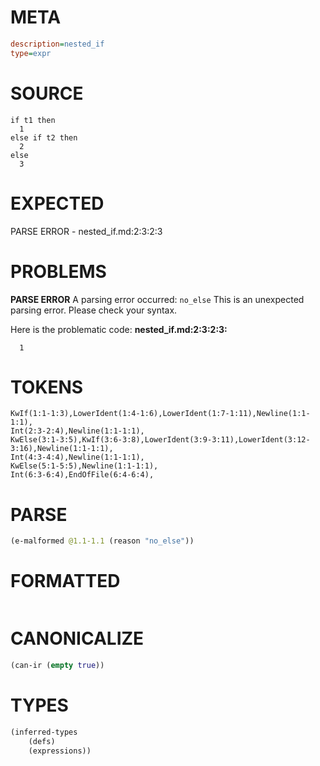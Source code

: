 # META
~~~ini
description=nested_if
type=expr
~~~
# SOURCE
~~~roc
if t1 then
  1
else if t2 then
  2
else
  3
~~~
# EXPECTED
PARSE ERROR - nested_if.md:2:3:2:3
# PROBLEMS
**PARSE ERROR**
A parsing error occurred: `no_else`
This is an unexpected parsing error. Please check your syntax.

Here is the problematic code:
**nested_if.md:2:3:2:3:**
```roc
  1
```
  


# TOKENS
~~~zig
KwIf(1:1-1:3),LowerIdent(1:4-1:6),LowerIdent(1:7-1:11),Newline(1:1-1:1),
Int(2:3-2:4),Newline(1:1-1:1),
KwElse(3:1-3:5),KwIf(3:6-3:8),LowerIdent(3:9-3:11),LowerIdent(3:12-3:16),Newline(1:1-1:1),
Int(4:3-4:4),Newline(1:1-1:1),
KwElse(5:1-5:5),Newline(1:1-1:1),
Int(6:3-6:4),EndOfFile(6:4-6:4),
~~~
# PARSE
~~~clojure
(e-malformed @1.1-1.1 (reason "no_else"))
~~~
# FORMATTED
~~~roc

~~~
# CANONICALIZE
~~~clojure
(can-ir (empty true))
~~~
# TYPES
~~~clojure
(inferred-types
	(defs)
	(expressions))
~~~
